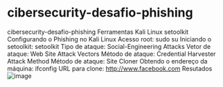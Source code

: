 # cibersecurity-desafio-phishing
cibersecurity-desafio-phishing
Ferramentas
Kali Linux
setoolkit
Configurando o Phishing no Kali Linux
Acesso root: sudo su
Iniciando o setoolkit: setoolkit
Tipo de ataque: Social-Engineering Attacks
Vetor de ataque: Web Site Attack Vectors
Método de ataque: Credential Harvester Attack Method 
Método de ataque: Site Cloner
Obtendo o endereço da máquina: ifconfig
URL para clone: http://www.facebook.com
Resutados
![image](https://github.com/user-attachments/assets/9bad3622-c89d-4202-b015-0aae3d03aecb)
